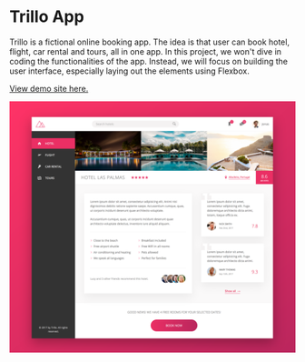 # Trillo App

Trillo is a fictional online booking app. The idea is that user can book hotel, flight, car rental and tours, all in one app. In this project, we won't dive in coding the functionalities of the app. Instead, we will focus on building the user interface, especially laying out the elements using Flexbox.

[View demo site here.](https://edwinchen85.github.io/trillo_app/)

![Preview](screenshot.png)
